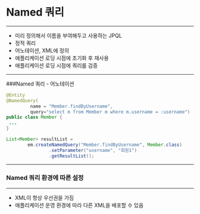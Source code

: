 # Named 쿼리 
***
* 미리 정의해서 이름을 부여해두고 사용하는 JPQL
* 정적 쿼리
* 어노테이션, XML에 정의
* 애플리케이션 로딩 시점에 초기화 후 재사용
* 애플리케이션 로딩 시점에 쿼리를 검증
***
###Named 쿼리 - 어노테이션
```java
@Entity
@NamedQuery(
         name = "Member.findByUsername",
         query="select m from Member m where m.username = :username")
public class Member {
 ...
}

List<Member> resultList =
        em.createNamedQuery("Member.findByUsername", Member.class)
                .setParameter("username", "회원1")
                .getResultList();
```
***
### Named 쿼리 환경에 따른 설정
*** 
* XML이 항상 우선권을 가짐
* 애플리케이션 운영 환경에 따라 다른 XML을 배포할 수 있음


